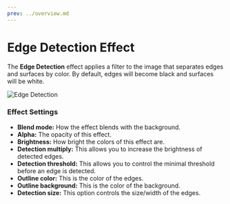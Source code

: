 ```yaml
---
prev: ../overview.md
---
```

# Edge Detection Effect

The **Edge Detection** effect applies a filter to the image that separates edges and surfaces by color. By default, edges will become black and surfaces will be white.

![Edge Detection](/wallpaper-engine-docs/img/effects/Edge_detection.png)

### Effect Settings

* **Blend mode:** How the effect blends with the background.
* **Alpha:** The opacity of this effect.
* **Brightness:** How bright the colors of this effect are.
* **Detection multiply:** This allows you to increase the brightness of detected edges.
* **Detection threshold:** This allows you to control the minimal threshold before an edge is detected.
* **Outline color:** This is the color of the edges.
* **Outline background:** This is the color of the background.
* **Detection size:** This option controls the size/width of the edges.
